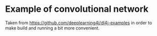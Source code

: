 # Example of convolutional network

Taken from https://github.com/deeplearning4j/dl4j-examples in order to make build and running a bit more convenient.
